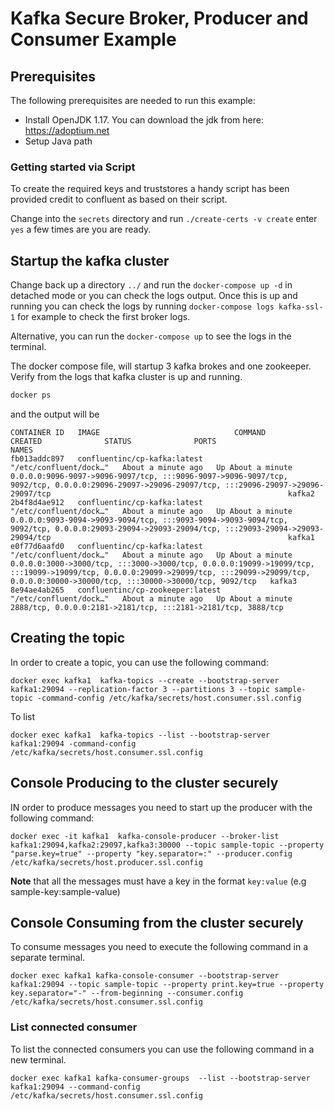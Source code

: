 # Kafka Secure Broker, Producer and Consumer Example

## Prerequisites
The following prerequisites are needed to run this example:
* Install OpenJDK 1.17. You can download the jdk from here: https://adoptium.net
* Setup Java path 

### Getting started via Script

To create the required keys and truststores a handy script has been provided credit to confluent as based on their
script.

Change into the `secrets` directory and run `./create-certs -v create` enter `yes` a few times are you are ready.

## Startup the kafka cluster
Change back up a directory `../` and run the `docker-compose up -d` in detached mode or you can check the logs output.
Once this is up and running you can check the logs by running `docker-compose logs kafka-ssl-1` for example to check the
first broker logs.

Alternative, you can run the `docker-compose up` to see the logs in the terminal.

The docker compose file, will startup 3 kafka brokes and one zookeeper. Verify from the logs that kafka cluster is up 
and running. 

```sh 
docker ps
```

and the output will be 
```shell
CONTAINER ID   IMAGE                              COMMAND                  CREATED              STATUS              PORTS                                                                                                                                                                                              NAMES
fb013addc897   confluentinc/cp-kafka:latest       "/etc/confluent/dock…"   About a minute ago   Up About a minute   0.0.0.0:9096-9097->9096-9097/tcp, :::9096-9097->9096-9097/tcp, 9092/tcp, 0.0.0.0:29096-29097->29096-29097/tcp, :::29096-29097->29096-29097/tcp                                                     kafka2
2b4f8d4ae912   confluentinc/cp-kafka:latest       "/etc/confluent/dock…"   About a minute ago   Up About a minute   0.0.0.0:9093-9094->9093-9094/tcp, :::9093-9094->9093-9094/tcp, 9092/tcp, 0.0.0.0:29093-29094->29093-29094/tcp, :::29093-29094->29093-29094/tcp                                                     kafka1
e0f77d6aafd0   confluentinc/cp-kafka:latest       "/etc/confluent/dock…"   About a minute ago   Up About a minute   0.0.0.0:3000->3000/tcp, :::3000->3000/tcp, 0.0.0.0:19099->19099/tcp, :::19099->19099/tcp, 0.0.0.0:29099->29099/tcp, :::29099->29099/tcp, 0.0.0.0:30000->30000/tcp, :::30000->30000/tcp, 9092/tcp   kafka3
8e94ae4ab265   confluentinc/cp-zookeeper:latest   "/etc/confluent/dock…"   About a minute ago   Up About a minute   2888/tcp, 0.0.0.0:2181->2181/tcp, :::2181->2181/tcp, 3888/tcp   
```

## Creating the topic
In order to create a topic, you can use the following command: 

```shell script
docker exec kafka1  kafka-topics --create --bootstrap-server kafka1:29094 --replication-factor 3 --partitions 3 --topic sample-topic -command-config /etc/kafka/secrets/host.consumer.ssl.config 
```

To list 
```shell script
docker exec kafka1  kafka-topics --list --bootstrap-server kafka1:29094 -command-config /etc/kafka/secrets/host.consumer.ssl.config 
```

## Console Producing to the cluster securely

IN order to produce messages you need to start up the producer with the following command: 

```shell script
docker exec -it kafka1  kafka-console-producer --broker-list kafka1:29094,kafka2:29097,kafka3:30000 --topic sample-topic --property "parse.key=true" --property "key.separator=:" --producer.config /etc/kafka/secrets/host.producer.ssl.config
```

**Note** that all the messages must have a key in the format `key:value` (e.g sample-key:sample-value)

## Console Consuming from the cluster securely

To consume messages you need to execute the following command in a separate terminal.  

```shell script
docker exec kafka1 kafka-console-consumer --bootstrap-server kafka1:29094 --topic sample-topic --property print.key=true --property key.separator="-" --from-beginning --consumer.config /etc/kafka/secrets/host.consumer.ssl.config
```

### List connected consumer
To list the connected consumers you can use the following command in a new terminal.

```shell script
docker exec kafka1 kafka-consumer-groups  --list --bootstrap-server kafka1:29094 --command-config /etc/kafka/secrets/host.consumer.ssl.config
```